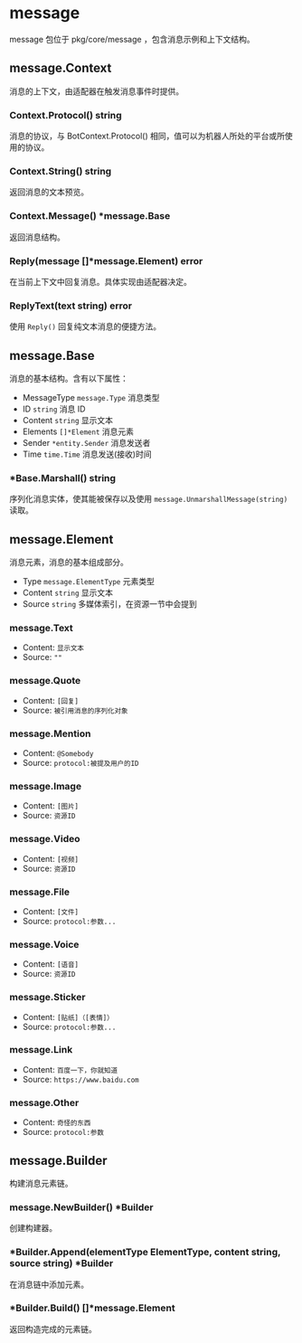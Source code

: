 # message
message 包位于 pkg/core/message ，包含消息示例和上下文结构。

## message.Context
消息的上下文，由适配器在触发消息事件时提供。

### Context.Protocol() string
消息的协议，与 BotContext.Protocol() 相同，值可以为机器人所处的平台或所使用的协议。

### Context.String() string
返回消息的文本预览。

### Context.Message() *message.Base
返回消息结构。

### Reply(message []*message.Element) error
在当前上下文中回复消息。具体实现由适配器决定。

### ReplyText(text string) error
使用 `Reply()` 回复纯文本消息的便捷方法。

## message.Base
消息的基本结构。含有以下属性：
- MessageType `message.Type` 消息类型
- ID `string` 消息 ID
- Content `string` 显示文本
- Elements `[]*Element` 消息元素
- Sender `*entity.Sender` 消息发送者
- Time `time.Time` 消息发送(接收)时间

### *Base.Marshall() string
序列化消息实体，使其能被保存以及使用 `message.UnmarshallMessage(string)` 读取。

## message.Element
消息元素，消息的基本组成部分。
- Type `message.ElementType` 元素类型
- Content `string` 显示文本
- Source `string` 多媒体索引，在资源一节中会提到

### message.Text
- Content: `显示文本`
- Source: `""`

### message.Quote
- Content: `[回复]`
- Source: `被引用消息的序列化对象`

### message.Mention
- Content: `@Somebody`
- Source: `protocol:被提及用户的ID`

### message.Image
- Content: `[图片]`
- Source: `资源ID`

### message.Video
- Content: `[视频]`
- Source: `资源ID`

### message.File
- Content: `[文件]`
- Source: `protocol:参数...`

### message.Voice
- Content: `[语音]`
- Source: `资源ID`

### message.Sticker
- Content: `[贴纸]（[表情]）`
- Source: `protocol:参数...`

### message.Link
- Content: `百度一下，你就知道`
- Source: `https://www.baidu.com`

### message.Other
- Content: `奇怪的东西`
- Source: `protocol:参数`

## message.Builder
构建消息元素链。

### message.NewBuilder() *Builder
创建构建器。

### *Builder.Append(elementType ElementType, content string, source string) *Builder
在消息链中添加元素。

### *Builder.Build() []*message.Element
返回构造完成的元素链。
